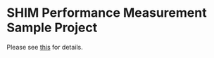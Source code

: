 SHIM Performance Measurement Sample Project
================

Please see [this](../doc/#sample-project-details) for details.
